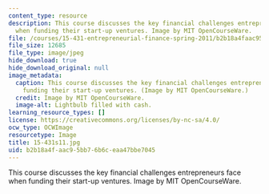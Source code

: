 ```yaml
---
content_type: resource
description: This course discusses the key financial challenges entrepreneurs face
  when funding their start-up ventures. Image by MIT OpenCourseWare.
file: /courses/15-431-entrepreneurial-finance-spring-2011/b2b18a4faac95bb76b6ceaa47bbe7045_15-431s11.jpg
file_size: 12685
file_type: image/jpeg
hide_download: true
hide_download_original: null
image_metadata:
  caption: This course discusses the key financial challenges entrepreneurs face when
    funding their start-up ventures. (Image by MIT OpenCourseWare.)
  credit: Image by MIT OpenCourseWare.
  image-alt: Lightbulb filled with cash.
learning_resource_types: []
license: https://creativecommons.org/licenses/by-nc-sa/4.0/
ocw_type: OCWImage
resourcetype: Image
title: 15-431s11.jpg
uid: b2b18a4f-aac9-5bb7-6b6c-eaa47bbe7045
---
```

This course discusses the key financial challenges entrepreneurs face when funding their start-up ventures. Image by MIT OpenCourseWare.
